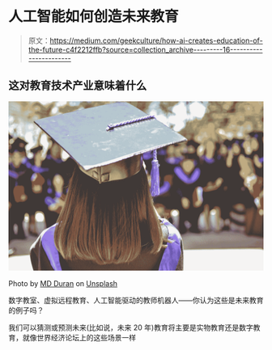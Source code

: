 # 人工智能如何创造未来教育

> 原文：<https://medium.com/geekculture/how-ai-creates-education-of-the-future-c4f2212ffb?source=collection_archive---------16----------------------->

## 这对教育技术产业意味着什么

![](img/5ba4f72772a036bb49950236af2cff67.png)

Photo by [MD Duran](https://unsplash.com/@mdesign85?utm_source=medium&utm_medium=referral) on [Unsplash](https://unsplash.com?utm_source=medium&utm_medium=referral)

数字教室、虚拟远程教育、人工智能驱动的教师机器人——你认为这些是未来教育的例子吗？

我们可以猜测或预测未来(比如说，未来 20 年)教育将主要是实物教育还是数字教育，就像世界经济论坛上的这些场景一样
